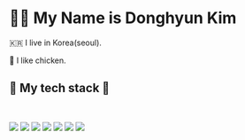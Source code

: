 <h1>👋🏻 My Name is Donghyun Kim</h1>

<p>🇰🇷 I live in Korea(seoul).</p>
<p>🍗 I like chicken.</p>

<h2>📖 My tech stack 📖</h2>
<br>



<img src="https://img.shields.io/badge/HTML5-orange"></img> <img src="https://img.shields.io/badge/CSS3-blue"></img> <img src="https://img.shields.io/badge/JAVASCRIPT-yellow"></img> <img src="https://img.shields.io/badge/Figma-ff69b4"></img> <img src="https://img.shields.io/badge/Ai-2E0402"></img> <img src="https://img.shields.io/badge/Ps-071D34"></img> <img src="https://img.shields.io/badge/GitHub-black"></img>  

